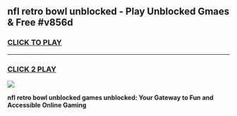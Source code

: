 
## nfl retro bowl unblocked - Play Unblocked Gmaes & Free #v856d
<h3>
<a href="https://news.freeplayer.one?title=nfl_retro_bowl_unblocked&ref=24F">CLICK TO PLAY</a></h3>
<hr>

<h3>
<a href="https://news.freeplayer.one?title=nfl_retro_bowl_unblocked&ref=24F">CLICK 2 PLAY</a>
  
</h3>

<a href="https://news.freeplayer.one?title=nfl_retro_bowl_unblocked&ref=24F/"><img src="https://clearcache.store/games.png"></a>


**nfl retro bowl unblocked games unblocked: Your Gateway to Fun and Accessible Online Gaming**
